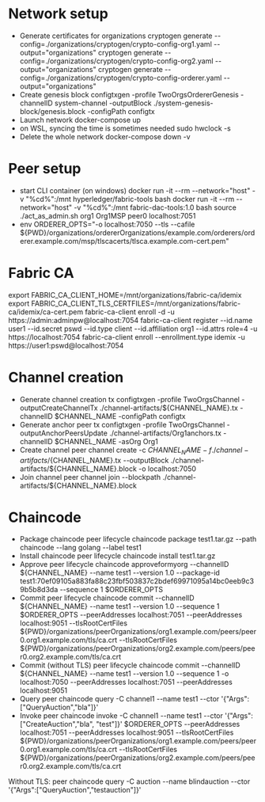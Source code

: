# Network setup
- Generate certificates for organizations
cryptogen generate --config=./organizations/cryptogen/crypto-config-org1.yaml --output="organizations"
cryptogen generate --config=./organizations/cryptogen/crypto-config-org2.yaml --output="organizations"
cryptogen generate --config=./organizations/cryptogen/crypto-config-orderer.yaml --output="organizations"
- Create genesis block
configtxgen -profile TwoOrgsOrdererGenesis -channelID system-channel -outputBlock ./system-genesis-block/genesis.block -configPath configtx
- Launch network
docker-compose up
- on WSL, syncing the time is sometimes needed
sudo hwclock -s
- Delete the whole network
docker-compose down -v
# Peer setup
- start CLI container (on windows)
docker run -it --rm --network="host" -v "%cd%":/mnt hyperledger/fabric-tools bash
docker run -it --rm --network="host" -v "%cd%":/mnt fabric-dac-tools:1.0 bash
source ./act_as_admin.sh org1 Org1MSP peer0 localhost:7051
- env
ORDERER_OPTS="-o localhost:7050 --tls --cafile ${PWD}/organizations/ordererOrganizations/example.com/orderers/orderer.example.com/msp/tlscacerts/tlsca.example.com-cert.pem"
# Fabric CA
export FABRIC_CA_CLIENT_HOME=/mnt/organizations/fabric-ca/idemix
export FABRIC_CA_CLIENT_TLS_CERTFILES=/mnt/organizations/fabric-ca/idemix/ca-cert.pem
fabric-ca-client enroll -d -u https://admin:adminpw@localhost:7054
fabric-ca-client register --id.name user1 --id.secret pswd --id.type client --id.affiliation org1 --id.attrs role=4 -u https://localhost:7054
fabric-ca-client enroll --enrollment.type idemix -u https://user1:pswd@localhost:7054
# Channel creation
- Generate channel creation tx
configtxgen -profile TwoOrgsChannel -outputCreateChannelTx ./channel-artifacts/${CHANNEL_NAME}.tx -channelID $CHANNEL_NAME -configPath configtx
- Generate anchor peer tx
configtxgen -profile TwoOrgsChannel -outputAnchorPeersUpdate ./channel-artifacts/Org1anchors.tx -channelID $CHANNEL_NAME -asOrg Org1
- Create channel
peer channel create -c $CHANNEL_NAME -f ./channel-artifacts/${CHANNEL_NAME}.tx --outputBlock ./channel-artifacts/${CHANNEL_NAME}.block -o localhost:7050
- Join channel
peer channel join --blockpath ./channel-artifacts/${CHANNEL_NAME}.block
# Chaincode
- Package chaincode
peer lifecycle chaincode package test1.tar.gz --path chaincode --lang golang --label test1
- Install chaincode
peer lifecycle chaincode install test1.tar.gz
- Approve
peer lifecycle chaincode approveformyorg --channelID ${CHANNEL_NAME} --name test1 --version 1.0 --package-id test1:70ef09105a883fa88c23fbf503837c2bdef69971095a14bc0eeb9c39b5b8d3da --sequence 1 $ORDERER_OPTS
- Commit
peer lifecycle chaincode commit --channelID ${CHANNEL_NAME} --name test1 --version 1.0  --sequence 1 $ORDERER_OPTS --peerAddresses localhost:7051 --peerAddresses localhost:9051 --tlsRootCertFiles ${PWD}/organizations/peerOrganizations/org1.example.com/peers/peer0.org1.example.com/tls/ca.crt --tlsRootCertFiles ${PWD}/organizations/peerOrganizations/org2.example.com/peers/peer0.org2.example.com/tls/ca.crt
- Commit (without TLS)
peer lifecycle chaincode commit --channelID ${CHANNEL_NAME} --name test1 --version 1.0  --sequence 1 -o localhost:7050 --peerAddresses localhost:7051 --peerAddresses localhost:9051
- Query
peer chaincode query -C channel1 --name test1 --ctor '{"Args":["QueryAuction","bla"]}'
- Invoke
peer chaincode invoke -C channel1 --name test1 --ctor '{"Args":["CreateAuction","bla", "test"]}' $ORDERER_OPTS --peerAddresses localhost:7051 --peerAddresses localhost:9051 --tlsRootCertFiles ${PWD}/organizations/peerOrganizations/org1.example.com/peers/peer0.org1.example.com/tls/ca.crt --tlsRootCertFiles ${PWD}/organizations/peerOrganizations/org2.example.com/peers/peer0.org2.example.com/tls/ca.crt

Without TLS:
peer chaincode query -C auction --name blindauction --ctor '{"Args":["QueryAuction","testauction"]}'